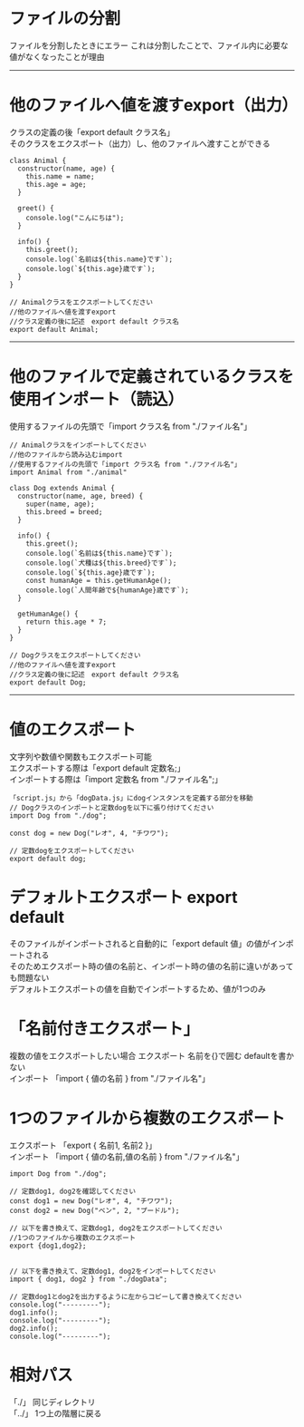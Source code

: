 # ファイルの分割  
ファイルを分割したときにエラー  これは分割したことで、ファイル内に必要な値がなくなったことが理由  
***
# 他のファイルへ値を渡すexport（出力）
クラスの定義の後「export default クラス名」  
そのクラスをエクスポート（出力）し、他のファイルへ渡すことができる  
```
class Animal {
  constructor(name, age) {
    this.name = name;
    this.age = age;
  }

  greet() {
    console.log("こんにちは");
  }

  info() {
    this.greet();
    console.log(`名前は${this.name}です`);
    console.log(`${this.age}歳です`);
  }
}

// Animalクラスをエクスポートしてください
//他のファイルへ値を渡すexport
//クラス定義の後に記述　export default クラス名
export default Animal;
```
***
# 他のファイルで定義されているクラスを使用インポート（読込） 
使用するファイルの先頭で「import クラス名 from "./ファイル名"」  
```
// Animalクラスをインポートしてください
//他のファイルから読み込むimport
//使用するファイルの先頭で「import クラス名 from "./ファイル名"」
import Animal from "./animal"

class Dog extends Animal {
  constructor(name, age, breed) {
    super(name, age);
    this.breed = breed;
  }

  info() {
    this.greet();
    console.log(`名前は${this.name}です`);
    console.log(`犬種は${this.breed}です`);
    console.log(`${this.age}歳です`);
    const humanAge = this.getHumanAge();
    console.log(`人間年齢で${humanAge}歳です`);
  }

  getHumanAge() {
    return this.age * 7;
  }
}

// Dogクラスをエクスポートしてください
//他のファイルへ値を渡すexport
//クラス定義の後に記述　export default クラス名
export default Dog;
```
***
# 値のエクスポート  
文字列や数値や関数もエクスポート可能  
エクスポートする際は「export default 定数名;」  
インポートする際は「import 定数名 from "./ファイル名";」  
```
「script.js」から「dogData.js」にdogインスタンスを定義する部分を移動
// Dogクラスのインポートと定数dogを以下に張り付けてください
import Dog from "./dog";

const dog = new Dog("レオ", 4, "チワワ");

// 定数dogをエクスポートしてください
export default dog;
```
# デフォルトエクスポート  export default  
そのファイルがインポートされると自動的に「export default 値」の値がインポートされる  
そのためエクスポート時の値の名前と、インポート時の値の名前に違いがあっても問題ない  
デフォルトエクスポートの値を自動でインポートするため、値が1つのみ

# 「名前付きエクスポート」  
複数の値をエクスポートしたい場合
エクスポート 名前を{}で囲む defaultを書かない  
インポート 「import { 値の名前 } from "./ファイル名"」  

# 1つのファイルから複数のエクスポート  
エクスポート 「export { 名前1, 名前2 }」  
インポート 「import { 値の名前,値の名前 } from "./ファイル名"」  
```
import Dog from "./dog";

// 定数dog1, dog2を確認してください
const dog1 = new Dog("レオ", 4, "チワワ");
const dog2 = new Dog("ベン", 2, "プードル");

// 以下を書き換えて、定数dog1, dog2をエクスポートしてください
//1つのファイルから複数のエクスポート
export {dog1,dog2};


// 以下を書き換えて、定数dog1, dog2をインポートしてください
import { dog1, dog2 } from "./dogData";

// 定数dog1とdog2を出力するように左からコピーして書き換えてください
console.log("---------");
dog1.info();
console.log("---------");
dog2.info();
console.log("---------");
```
# 相対パス  
「./」 同じディレクトリ  
「../」 1つ上の階層に戻る
